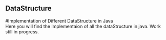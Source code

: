## DataStructure
#Implementation of Different DataStructure in Java <br>
Here you will find the Implementaion of all the dataStructure in java.
Work still in progress.
